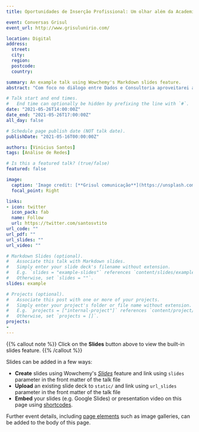 ```yaml
---
title: Oportunidades de Inserção Profissional: Um olhar além da Academia

event: Conversas Grisul
event_url: http://www.grisulunirio.com/

location: Digital
address:
  street: 
  city: 
  region: 
  postcode: 
  country: 

summary: An example talk using Wowchemy's Markdown slides feature.
abstract: "Com foco no diálogo entre Dados e Consultoria aproveitarei a oportunidade para tratar brevemente do que vem sendo chamado de Ciências Sociais Computacionais com foco em Análise de Redes e Processamento de Linguagem Natural aplicada ao mercado. Darei enfoque a aplicações analíticas distintas voltadas à área de Relações Governamentais (mas não só). No momento em que se dá destaque a geração de valor ancorada em evidências, principalmente em função do grande volume de dados disponíveis, concentrarei minha atenção em cases de pesquisas no ambiente digital e dados públicos. "

# Talk start and end times.
#   End time can optionally be hidden by prefixing the line with `#`.
date: "2021-05-26T14:00:00Z"
date_end: "2021-05-26T17:00:00Z"
all_day: false

# Schedule page publish date (NOT talk date).
publishDate: "2021-05-16T00:00:00Z"

authors: [Vinicius Santos]
tags: [Análise de Redes]

# Is this a featured talk? (true/false)
featured: false

image:
  caption: 'Image credit: [**Grisul comunicação**](https://unsplash.com/photos/bzdhc5b3Bxs)'
  focal_point: Right

links:
- icon: twitter
  icon_pack: fab
  name: Follow
  url: https://twitter.com/santosvtito
url_code: ""
url_pdf: ""
url_slides: ""
url_video: ""

# Markdown Slides (optional).
#   Associate this talk with Markdown slides.
#   Simply enter your slide deck's filename without extension.
#   E.g. `slides = "example-slides"` references `content/slides/example-slides.md`.
#   Otherwise, set `slides = ""`.
slides: example

# Projects (optional).
#   Associate this post with one or more of your projects.
#   Simply enter your project's folder or file name without extension.
#   E.g. `projects = ["internal-project"]` references `content/project/deep-learning/index.md`.
#   Otherwise, set `projects = []`.
projects:
- 
---
```


{{% callout note %}}
Click on the **Slides** button above to view the built-in slides feature.
{{% /callout %}}

Slides can be added in a few ways:

- **Create** slides using Wowchemy's [*Slides*](https://wowchemy.com/docs/managing-content/#create-slides) feature and link using `slides` parameter in the front matter of the talk file
- **Upload** an existing slide deck to `static/` and link using `url_slides` parameter in the front matter of the talk file
- **Embed** your slides (e.g. Google Slides) or presentation video on this page using [shortcodes](https://wowchemy.com/docs/writing-markdown-latex/).

Further event details, including [page elements](https://wowchemy.com/docs/writing-markdown-latex/) such as image galleries, can be added to the body of this page.
